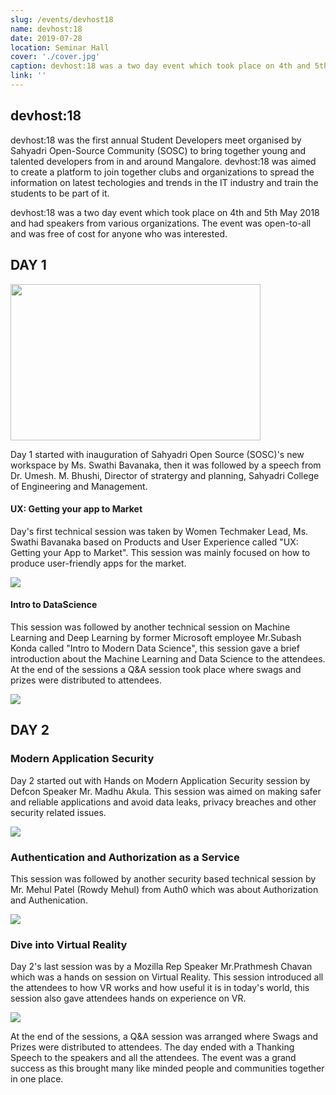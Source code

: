```yaml
---
slug: /events/devhost18
name: devhost:18
date: 2019-07-28
location: Seminar Hall
cover: './cover.jpg'
caption: devhost:18 was a two day event which took place on 4th and 5th May 2018 and had speakers from various organizations. 
link: ''
---
```


## devhost:18

devhost:18 was the first annual Student Developers meet organised by Sahyadri Open-Source Community (SOSC) to bring together young and talented developers from in and around Mangalore. devhost:18 was aimed to create a platform to join together clubs and organizations to spread the information on latest techologies and trends in the IT industry and train the students to be part of it.

devhost:18 was a two day event which took place on 4th and 5th May 2018 and had speakers from various organizations. The event was open-to-all and was free of cost for anyone who was interested. 

## DAY 1 
<image src="day1.jpg" width=400 height=250>  

Day 1 started with inauguration of Sahyadri Open Source (SOSC)'s new workspace by Ms. Swathi Bavanaka, then it was followed by a speech from Dr. Umesh. M. Bhushi, Director of stratergy and planning, Sahyadri College of Engineering and Management.  
#### UX: Getting your app to Market
Day's first technical session was taken by Women Techmaker Lead, Ms. Swathi Bavanaka based on Products and User Experience called "UX: Getting your App to Market". This session was mainly focused on how to produce user-friendly apps for the market.   

<image src="shwathi.jpg">  

#### Intro to DataScience
This session was followed by another technical session on Machine Learning and Deep Learning by former Microsoft employee Mr.Subash Konda called "Intro to Modern Data Science", this session gave a brief introduction about the Machine Learning and Data Science to the attendees. At the end of the sessions a Q&A session took place where swags and prizes were distributed to attendees.  

<image src="subhash.jpg">  


## DAY 2 
### Modern Application Security
Day 2 started out with Hands on Modern Application Security session by Defcon Speaker Mr. Madhu Akula. This session was aimed on making safer and reliable applications and avoid data leaks, privacy breaches and other security related issues. 

<image src="Madhu_akula.jpg">  

### Authentication and Authorization as a Service
This session was followed by another security based technical session by Mr. Mehul Patel (Rowdy Mehul) from Auth0 which was about Authorization and Authenication.

<image src="Mehul_patel.jpg">  

### Dive into Virtual Reality 
Day 2's last session was by a Mozilla Rep Speaker Mr.Prathmesh Chavan which was a hands on session on Virtual Reality. This session introduced all the attendees to how VR works and how useful it is in today's world, this session also gave attendees hands on experience on VR.

<image src="prathamesh_chavan.jpg">  


 At the end of the sessions, a Q&A session was arranged where Swags and Prizes were distributed to attendees. The day ended with a Thanking Speech to the speakers and all the attendees.
The event was a grand success as this brought many like minded people and communities together in one place.
